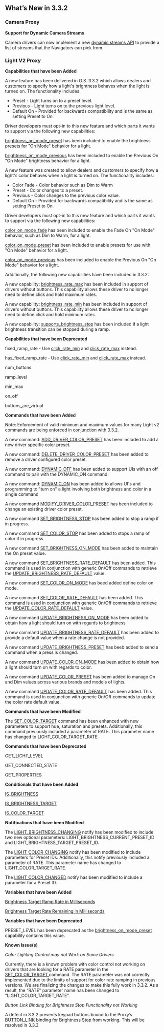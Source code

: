 ## What’s New in 3.3.2

### Camera Proxy

**Support for Dynamic Camera Streams**

Camera drivers can now implement a new [dynamic streams API][1] to provide a list of streams that the Navigators can pick from. 


### Light V2 Proxy

**Capabilities that have been Added**

A new feature has been delivered in O.S. 3.3.2 which allows dealers and customers to specify how a light's brightness behaves when the light is turned on. The functionality includes:

- Preset - Light turns on to a preset level.
- Previous - Light turns on to the previous light level.
- Default On - Provided for backwards compatibility and is the same as setting Preset to On.

Driver developers must opt-in to this new feature and which parts it wants to support via the following new capabilities:

[brightness\_on\_mode\_preset][2] has been included to enable the brightness presets for "On Mode" behavior for a light.

[brightness\_on\_mode\_previous][3] has been included to enable the Previous On "On Mode" brightness  behavior for a light.

A new feature was created to allow dealers and customers to specify how a light's color behaves when a light is turned on. The functionality includes:

- Color Fade - Color behavior such as Dim to Warm
- Preset - Color changes to a preset.
- Previous - Color changes to the previous color value.
- Default On - Provided for backwards compatibility and is the same as setting Preset to On.

Driver developers must opt-in to this new feature and which parts it wants to support via the following new capabilities:

[color\_on\_mode\_fade][4] has been included to enable the Fade On "On Mode" behavior, such as Dim to Warm, for a light.

[color\_on\_mode\_preset][5] has been included to enable presets for use with "On Mode" behavior for a light.

[color\_on\_mode\_previous][6] has been included to enable the Previous On "On Mode" behavior for a light.

Additionally,  the following new capabilities have been included in 3.3.2:

A new capability: [brightness\_rate\_max][7] has been included in support of drivers without buttons. This capability allows these driver to no longer need to define click and hold maximum rates.

A new capability: [brightness\_rate\_min][8] has been included in support of drivers without buttons. This capability allows these driver to no longer need to define click and hold minimum rates.

A new capability: [supports\_brightness\_stop][9] has been included if a light brightness transition can be stopped during a ramp. 


**Capabilities that have been Deprecated**

fixed\_ramp\_rate - Use [click\_rate\_min][10] and [click\_rate\_max][11] instead.

has\_fixed\_ramp\_rate - Use [click\_rate\_min][12] and [click\_rate\_max][13] instead.

num\_buttons

ramp\_level

min\_max

on\_off

buttons\_are\_virtual


**Commands that have been Added**

Note: Enforcement of valid minimum and maximum values for many Light v2 commands are being enforced in conjunction with 3.3.2. 

A new command: [ADD\_DRIVER\_COLOR\_PRESET][14] has been included to add a new driver specific color preset.

A new command: [DELETE\_DRIVER\_COLOR\_PRESET][15] has been added to remove a driver configured color preset. 

A new command: [DYNAMIC\_OFF][16] has been added to support UIs with an off command to pair with the DYNAMIC\_ON command.

A new command: [DYNAMIC\_ON][17] has been added to allows UI's and programming to "turn on" a light involving both brightness and color in a single command

A new command [MODIFY\_DRIVER\_COLOR\_PRESET][18] has been included to change an existing driver color preset.

A new command [SET\_BRIGHTNESS\_STOP][19] has been added to stop a ramp if in progress.

A new command [SET\_COLOR\_STOP][20] has been added to stops a ramp of color if in progress.

A new command [SET\_BRIGHTNESS\_ON\_MODE][21] has been added to maintain the On preset value.

A new command [SET\_BRIGHTNESS\_RATE\_DEFAULT][22] has been added. This command is used in conjunction with generic On/Off commands to retrieve the [UPDATE\_BRIGHTNESS\_RATE\_DEFAULT][23] value.

A new command [SET\_COLOR\_ON\_MODE][24]  has beed added define color on mode.

A new command [SET\_COLOR\_RATE\_DEFAULT][25] has been added. This command is used in conjunction with generic On/Off commands to retrieve the [UPDATE\_COLOR\_RATE\_DEFAULT][26] value.

A new command [UPDATE\_BRIGHTNESS\_ON\_MODE][27] has been added to obtain how a light should turn on with regards to brightness.

A new command [UPDATE\_BRIGHTNESS\_RATE\_DEFAULT][28] has been added to provide a default value when a rate change is not provided.

A new command [UPDATE\_BRIGHTNESS\_PRESET][29] has beeb added to send a command when a press is changed.

A new command [UPDATE\_COLOR\_ON\_MODE][30] has been added to obtain how a light should turn on with regards to color.

A new command [UPDATE\_COLOR\_PRESET][31] has been added to manage On and Dim values across various brands and models of lights.

A new command [UPDATE\_COLOR\_RATE\_DEFAULT][32] has been added. This command is used in conjunction with generic On/Off commands to update the color rate default value.



**Commands that have been Modified**

The [SET\_COLOR\_TARGET][33] command has been enhanced with new parameters to support hue, saturation and presets. Additionally, this command previously included a parameter of RATE. This parameter name has changed to LIGHT\_COLOR\_TARGET\_RATE.


**Commands that have been Deprecated**

GET\_LIGHT\_LEVEL 

GET\_CONNECTED\_STATE 

GET\_PROPERTIES 


**Conditionals that have been Added**

[IS\_BRIGHTNESS][34]

[IS\_BRIGHTNESS\_TARGET][35]

[IS\_COLOR\_TARGET][36] 


**Notifications that have been Modified**

The [LIGHT\_BRIGHTNESS\_CHANGING][37] notify has been modified to include two new optional parameters: LIGHT\_BRIGHTNESS\_CURRENT\_PRESET\_ID and LIGHT\_BRIGHTNESS\_TARGET\_PRESET\_ID.

The [LIGHT\_COLOR\_CHANGING][38] notify has been modified to include parameters for Preset IDs. Additionally, this notify previously included a parameter of RATE. This parameter name has changed to LIGHT\_COLOR\_TARGET\_RATE.


The [LIGHT\_COLOR\_CHANGED][39] notify has been modified to include a parameter for a Preset ID.


**Variables that have been Added**

[Brightness Target Ramp Rate in Milliseconds][40]

[Brightness Target Rate Remaining in Milliseconds][41]


**Variables that have been Deprecated**

PRESET\_LEVEL has been deprecated as the [brightness\_on\_mode\_preset][42] capability contains this value. 

**Known Issue(s)**

_Color Lighting Control may not Work on Some Drivers_

Currently, there is a known problem with color control not working on drivers that are looking for a RATE parameter in the [SET\_COLOR\_TARGET ][43]command. The RATE parameter was not correctly implemented due to the limits of support for color rate ramping in previous versions. We are finalizing the changes to make this fully work in 3.3.2. As a result, the “RATE” parameter name has been changed to “LIGHT\_COLOR\_TARGET\_RATE”.


_Button Link Binding for Brightness Stop Functionality not Working_

A defect in 3.3.2 prevents keypad buttons bound to the Proxy’s [BUTTON\_LINK][44] binding for Brightness Stop from working. This will be resolved in 3.3.3.

[1]:	https://snap-one.github.io/docs-driverworks-proxyprotocol/#dynamic-camera-streams
[2]:	https://snap-one.github.io/docs-driverworks-proxyprotocol/#brightness-on-mode-preset
[3]:	https://snap-one.github.io/docs-driverworks-proxyprotocol/#brightness-on-mode-previous
[4]:	https://snap-one.github.io/docs-driverworks-proxyprotocol/#color-on-mode-fade
[5]:	https://snap-one.github.io/docs-driverworks-proxyprotocol/#color-on-mode-preset
[6]:	https://snap-one.github.io/docs-driverworks-proxyprotocol/#color-on-mode-previous
[7]:	https://snap-one.github.io/docs-driverworks-proxyprotocol/#brightness-rate-max
[8]:	https://snap-one.github.io/docs-driverworks-proxyprotocol/#brightness-rate-min
[9]:	https://snap-one.github.io/docs-driverworks-proxyprotocol/#supports_brightness_stop
[10]:	https://snap-one.github.io/docs-driverworks-proxyprotocol/#click_rate_min
[11]:	https://snap-one.github.io/docs-driverworks-proxyprotocol/#click_rate_max
[12]:	https://snap-one.github.io/docs-driverworks-proxyprotocol/#click_rate_min
[13]:	https://snap-one.github.io/docs-driverworks-proxyprotocol/#click_rate_max
[14]:	https://snap-one.github.io/docs-driverworks-proxyprotocol/#add-driver-color-preset
[15]:	https://snap-one.github.io/docs-driverworks-proxyprotocol/#delete-driver-color-preset
[16]:	https://snap-one.github.io/docs-driverworks-proxyprotocol/#dynamic-off
[17]:	https://snap-one.github.io/docs-driverworks-proxyprotocol/#dynamic-on
[18]:	https://snap-one.github.io/docs-driverworks-proxyprotocol/#modify-driver-color-preset
[19]:	https://snap-one.github.io/docs-driverworks-proxyprotocol/#set-brightness-stop
[20]:	https://snap-one.github.io/docs-driverworks-proxyprotocol/#set-color-stop
[21]:	https://snap-one.github.io/docs-driverworks-proxy-protocol-3.3.2-beta/#set-brightness-on-mode
[22]:	https://snap-one.github.io/docs-driverworks-proxyprotocol/#set-brightness-on-mode
[23]:	https://snap-one.github.io/docs-driverworks-proxy-protocol-3.3.2-beta/#update-brightness-rate-default
[24]:	https://snap-one.github.io/docs-driverworks-proxyprotocol/#set-color-on-mode
[25]:	https://snap-one.github.io/docs-driverworks-proxyprotocol/#set-color-rate-default
[26]:	https://snap-one.github.io/docs-driverworks-proxyprotocol/#update-color-rate-default
[27]:	https://snap-one.github.io/docs-driverworks-proxyprotocol/#update-brightness-on-mode
[28]:	https://snap-one.github.io/docs-driverworks-proxyprotocol/#update-brightness-rate-default
[29]:	https://snap-one.github.io/docs-driverworks-proxyprotocol/#update-brightness-preset
[30]:	https://snap-one.github.io/docs-driverworks-proxyprotocol/#update-color-on-mode
[31]:	https://snap-one.github.io/docs-driverworks-proxyprotocol/#update_color_preset
[32]:	https://snap-one.github.io/docs-driverworks-proxyprotocol/#update-color-rate-default
[33]:	https://snap-one.github.io/docs-driverworks-proxyprotocol/#set_color_target
[34]:	https://snap-one.github.io/docs-driverworks-proxyprotocol/#light-v2-conditionals
[35]:	https://snap-one.github.io/docs-driverworks-proxyprotocol/#light-v2-conditionals
[36]:	https://snap-one.github.io/docs-driverworks-proxyprotocol/#light-v2-conditionals
[37]:	https://snap-one.github.io/docs-driverworks-proxyprotocol/#light-brightness-changing
[38]:	https://snap-one.github.io/docs-driverworks-proxyprotocol/#light-color-changing
[39]:	https://snap-one.github.io/docs-driverworks-proxyprotocol/#light-color-changed
[40]:	https://snap-one.github.io/docs-driverworks-proxyprotocol/#light-v2-variables
[41]:	https://snap-one.github.io/docs-driverworks-proxyprotocol/#light-v2-variables
[42]:	https://snap-one.github.io/docs-driverworks-proxyprotocol/#brightness-on-mode-preset
[43]:	https://snap-one.github.io/docs-driverworks-proxyprotocol/#set_color_target
[44]:	https://snap-one.github.io/docs-driverworks-proxyprotocol/#keypad-button-link-bindings